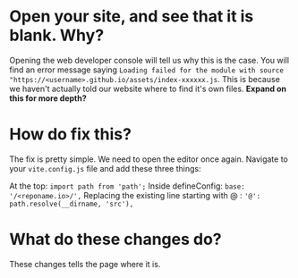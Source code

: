 # Open your site, and see that it is blank. Why?

Opening the web developer console will tell us why this is the case. You will find an error message saying `Loading failed for the module with source "https://<username>.github.io/assets/index-xxxxxx.js`. This is because we haven't actually told our website where to find it's own files. **Expand on this for more depth?**

# How do fix this?

The fix is pretty simple. We need to open the editor once again. Navigate to your `vite.config.js` file and add these three things: 

At the top: `import path from 'path';`
Inside defineConfig: `base: '/<reponame.io>/',`
Replacing the existing line starting with @ : `'@': path.resolve(__dirname, 'src'),`

# What do these changes do? 
These changes tells the page where it is.
